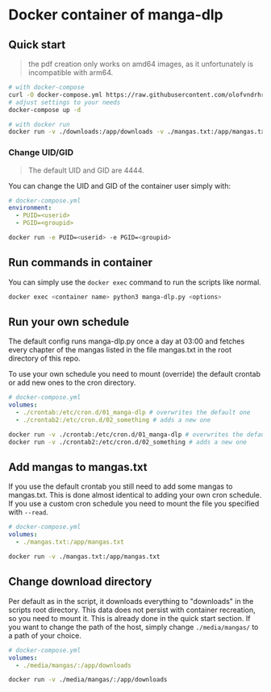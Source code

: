 # Docker container of manga-dlp

## Quick start

> the pdf creation only works on amd64 images, as it unfortunately is incompatible with arm64.

```sh
# with docker-compose
curl -O docker-compose.yml https://raw.githubusercontent.com/olofvndrhr/manga-dlp/master/docker/docker-compose.yml
# adjust settings to your needs
docker-compose up -d

# with docker run
docker run -v ./downloads:/app/downloads -v ./mangas.txt:/app/mangas.txt olofvndrhr/manga-dlp
```

### Change UID/GID

> The default UID and GID are 4444.

You can change the UID and GID of the container user simply with:

```yml
# docker-compose.yml
environment:
  - PUID=<userid>
  - PGID=<groupid>
```

```sh
docker run -e PUID=<userid> -e PGID=<groupid>
```

## Run commands in container

You can simply use the `docker exec` command to run the scripts like normal.

```sh
docker exec <container name> python3 manga-dlp.py <options>
```

## Run your own schedule

The default config runs manga-dlp.py once a day at 03:00 and fetches every chapter of the mangas listed in the file
mangas.txt in the root directory of this repo.

To use your own schedule you need to mount (override) the default crontab or add new ones to the cron directory.

```yml
# docker-compose.yml
volumes:
  - ./crontab:/etc/cron.d/01_manga-dlp # overwrites the default one
  - ./crontab2:/etc/cron.d/02_something # adds a new one
```

```sh
docker run -v ./crontab:/etc/cron.d/01_manga-dlp # overwrites the default one
docker run -v ./crontab2:/etc/cron.d/02_something # adds a new one
```

## Add mangas to mangas.txt

If you use the default crontab you still need to add some mangas to mangas.txt. This is done almost identical to adding
your own cron schedule. If you use a custom cron schedule you need to mount the file you specified with `--read`.

```yml
# docker-compose.yml
volumes:
  - ./mangas.txt:/app/mangas.txt
```

```sh
docker run -v ./mangas.txt:/app/mangas.txt
```

## Change download directory

Per default as in the script, it downloads everything to "downloads" in the scripts root directory. This data does not
persist with container recreation, so you need to mount it. This is already done in the quick start section. If you want
to change the path of the host, simply change `./media/mangas/` to a path of your choice.

```yml
# docker-compose.yml
volumes:
  - ./media/mangas/:/app/downloads
```

```sh
docker run -v ./media/mangas/:/app/downloads
```

